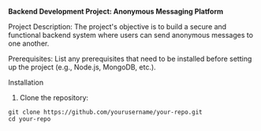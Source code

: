 **Backend Development Project: Anonymous Messaging Platform**

Project Description:
The project's objective is to build a secure and functional backend system where users can send anonymous messages to one another.


Prerequisites:
List any prerequisites that need to be installed before setting up the project (e.g., Node.js, MongoDB, etc.).

Installation
1. Clone the repository:

```
git clone https://github.com/yourusername/your-repo.git
cd your-repo
```
